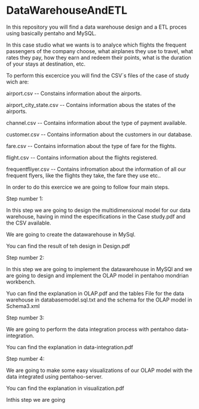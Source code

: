 # DataWarehouseAndETL

In this repository you will find a data warehouse design and a ETL proces using basically pentaho and MySQL.

In this case studio what we wants is to analyce which flights the frequent passengers of the company choose, what airplanes they use to travel, what rates they pay, how they earn and redeem their points, what is the duration of your stays at destination, etc.

To perform this excercice you will find the CSV´s files of the case of study wich are:

airport.csv -- Constains information about the airports.

airport_city_state.csv -- Contains information abous the states of the airports.

channel.csv -- Contains information about the type of payment available.

customer.csv -- Contains information about the customers in our database.

fare.csv -- Contains information about the type of fare for the flights.

flight.csv -- Contains information about the flights registered.

frequentfliyer.csv -- Contains infromation about the information of all our frequent flyers, like the flights they take, the fare they use etc..

In order to do this exercice we are going to follow four main steps.


Step number 1:

In this step we are going to design the multidimensional model for our data warehouse, having in mind the especifications in the Case study.pdf and the CSV available.

We are going to create the datawarehouse in MySql.

You can find the result of teh design in Design.pdf

Step number 2:

In this step we are going to implement the datawarehouse in MySQl and we are going to design and implement the OLAP model in pentahoo mondrian workbench.

Yuo can find the explanation in OLAP.pdf and the tables File for the data warehouse in databasemodel.sql.txt and the schema for the OLAP model in Schema3.xml

Step number 3:

We are going to perform the data integration process with pentahoo data-integration.

You can find the explanation in data-integration.pdf

Step number 4:

We are going to make some easy visualizations of our OLAP model with the data integrated using pentahoo-server.

You can find the explanation in visualization.pdf


Inthis step we are going 


